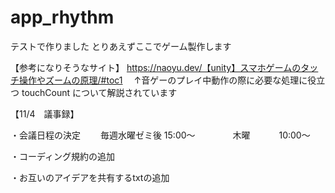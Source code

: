 # app_rhythm

テストで作りました
とりあえずここでゲーム製作します

【参考になりそうなサイト】
https://naoyu.dev/【unity】スマホゲームのタッチ操作やズームの原理/#toc1
　↑音ゲーのプレイ中動作の際に必要な処理に役立つ touchCount について解説されています

【11/4　議事録】

・会議日程の決定
　　毎週水曜ゼミ後 15:00〜
　　　　木曜　　　 10:00〜

・コーディング規約の追加

・お互いのアイデアを共有するtxtの追加